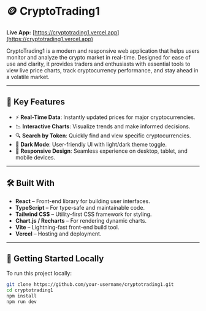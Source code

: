 # 🪙 CryptoTrading1

**Live App:** [https://cryptotrading1.vercel.app](https://cryptotrading1.vercel.app)

CryptoTrading1 is a modern and responsive web application that helps users monitor and analyze the crypto market in real-time. Designed for ease of use and clarity, it provides traders and enthusiasts with essential tools to view live price charts, track cryptocurrency performance, and stay ahead in a volatile market.

---

## 📌 Key Features

- ⚡ **Real-Time Data**: Instantly updated prices for major cryptocurrencies.
- 📉 **Interactive Charts**: Visualize trends and make informed decisions.
- 🔍 **Search by Token**: Quickly find and view specific cryptocurrencies.
- 🌙 **Dark Mode**: User-friendly UI with light/dark theme toggle.
- 📱 **Responsive Design**: Seamless experience on desktop, tablet, and mobile devices.

---

## 🛠 Built With

- **React** – Front-end library for building user interfaces.
- **TypeScript** – For type-safe and maintainable code.
- **Tailwind CSS** – Utility-first CSS framework for styling.
- **Chart.js / Recharts** – For rendering dynamic charts.
- **Vite** – Lightning-fast front-end build tool.
- **Vercel** – Hosting and deployment.

---

## 🚀 Getting Started Locally

To run this project locally:

```bash
git clone https://github.com/your-username/cryptotrading1.git
cd cryptotrading1
npm install
npm run dev
